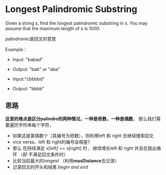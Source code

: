 # Longest Palindromic Substring

Given a string s, find the longest palindromic substring in s. You may assume that the maximum length of s is 1000.

palindromic是回文的意思

Example：
 - Input: "babad"
  - Output: "bab" or "aba"
  
 - Input:"cbbbbd"
  - Output: "bbbb"
  
## 思路

  **这里的难点是区分palindro的两种情况，一种是奇数，一种是偶数**。
  那么我们需要遍历字符串每个字符，
  - 如果这是第偶数个（其编号为奇数），则利用left 和 right 去继续搜索回文
  - vice versa，left 和 right的编号会相差1
  - 那么 在持续满足 s[left] == s[right] 时， 继续增长left 和 right
  并且在跳出循环 （即 不满足回文条件时）
  - 比较当前最大的longest （利用**maxDistance**去记录）
  - 记录回文的开头和结尾 _begin and end_
  
  